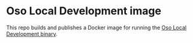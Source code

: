 # Oso Local Development image

This repo builds and publishes a Docker image for running the 
[Oso Local Development binary](https://www.osohq.com/docs/guides/develop/local-development).
